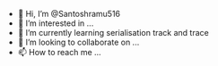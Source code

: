 - 👋 Hi, I’m @Santoshramu516
- 👀 I’m interested in ...
- 🌱 I’m currently learning serialisation track and trace
- 💞️ I’m looking to collaborate on ...
- 📫 How to reach me ...


<!---
Santoshramu516/Santoshramu516 is a ✨ special ✨ repository because its `README.md` (this file) appears on your GitHub profile.
You can click the Preview link to take a look at your changes.
--->
